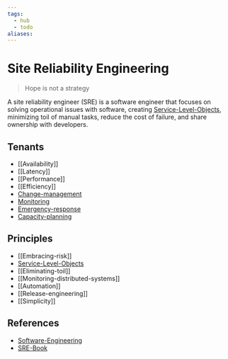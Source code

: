 ```yaml
---
tags:
  - hub
  - todo
aliases:
---
```


# Site Reliability Engineering

> Hope is not a strategy

A site reliability engineer (SRE) is a software engineer that focuses on solving operational issues with software, creating [Service-Level-Objects](../unfinished-notes/Service-Level-Objects.md), minimizing toil of manual tasks, reduce the cost of failure, and share ownership with developers.

## Tenants

- [[Availability]]
- [[Latency]]
- [[Performance]]
- [[Efficiency]]
- [Change-management](Change-management.md)
- [Monitoring](Monitoring.md)
- [Emergency-response](Emergency-response.md)
- [Capacity-planning](Capacity-planning.md)

## Principles

- [[Embracing-risk]]
- [Service-Level-Objects](../unfinished-notes/Service-Level-Objects.md)
- [[Eliminating-toil]]
- [[Monitoring-distributed-systems]]
- [[Automation]]
- [[Release-engineering]]
- [[Simplicity]]

## References

- [Software-Engineering](Software-Engineering.md)
- [SRE-Book](SRE-Book.md)
